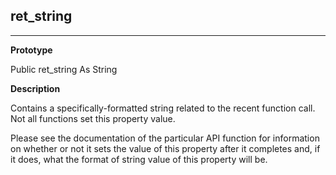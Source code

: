 ## ret_string

---

**Prototype**

Public ret_string As String

**Description**

Contains a specifically-formatted string related to the recent function call. Not all functions set this property value.

Please see the documentation of the particular API function for information on whether or not it sets the value of this property after it completes and, if it does, what the format of string value of this property will be.